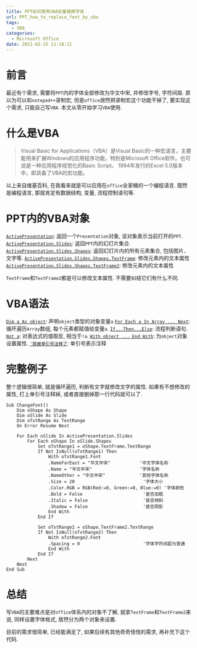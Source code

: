```yaml
---
title: PPT如何使用VBA批量替换字体
url: PPT_how_to_replace_font_by_vba
tags:
  - VBA
categories:
  - Microsoft Office
date: 2021-02-25 11:18:11
---
```


# 前言
最近有个需求, 需要将`PPT`内的字体全部修改为华文中宋, 并修改字号, 字符间距.
原以为可以和`notepad++`录制宏, 但是`office`居然把录制宏这个功能干掉了, 要实现这个需求, 只能自己写`VBA`.
本文从零开始学习`VBA`使用.

<!-- more -->

# 什么是VBA
> Visual Basic for Applications（VBA）是Visual Basic的一种宏语言，主要能用来扩展Windows的应用程序功能，特别是Microsoft Office软件。也可说是一种应用程序视觉化的Basic Script。 1994年发行的Excel 5.0版本中，即具备了VBA的宏功能。

以上来自维基百科, 在我看来就是可以应用在`office`全家桶的一个编程语言. 既然是编程语言, 那就肯定有数据结构, 变量, 流程控制语句等.

# PPT内的VBA对象
[`ActivePresentation`](https://docs.microsoft.com/en-us/office/vba/api/powerpoint.application.activepresentation): 返回一个`Presentation`对象, 该对象表示当前打开的`PPT`.
[`ActivePresentation.Slides`](https://docs.microsoft.com/en-us/office/vba/api/powerpoint.slides): 返回`PPT`内的幻灯片集合.
[`ActivePresentation.Slides.Shapes`](https://docs.microsoft.com/en-us/office/vba/api/powerpoint.slide.shapes): 返回幻灯片内的所有元素集合, 包括图片、文字等.
[`ActivePresentation.Slides.Shapes.TextFrame`](https://docs.microsoft.com/en-us/office/vba/api/powerpoint.shape.textframe): 修改元素内的文本属性
[`ActivePresentation.Slides.Shapes.TextFrame2`](https://docs.microsoft.com/en-us/office/vba/api/powerpoint.textframe2): 修改元素内的文本属性

`TextFrame`和`TextFrame2`都是可以修改文本属性. 不需要纠结它们有什么不同.

# VBA语法
[`Dim a As object`](https://docs.microsoft.com/en-us/office/vba/language/concepts/getting-started/declaring-variables): 声明`object`类型的对象变量`a`
[`For Each a In Array ... Next`](https://docs.microsoft.com/en-us/office/vba/language/concepts/getting-started/using-for-eachnext-statements): 循环遍历`Array`数组, 每个元素都赋值给变量`a`.
[`If...Then...Else`](https://docs.microsoft.com/en-us/office/vba/language/concepts/getting-started/using-ifthenelse-statements): 流程判断语句.
[`Not a`](https://docs.microsoft.com/en-us/dotnet/visual-basic/language-reference/operators/not-operator): 对表达式的值取反, 相当于`!a`.
[`With object ... End With`](https://docs.microsoft.com/en-us/office/vba/language/reference/user-interface-help/with-statement): 为`object`对象设置属性.
[`'我被单引号注释了`](https://docs.microsoft.com/en-us/dotnet/visual-basic/programming-guide/program-structure/comments-in-code): 单引号表示注释

# 完整例子
整个逻辑很简单, 就是循环遍历, 判断有文字就修改文字的属性.
如果有不想修改的属性, 打上单引号注释掉, 或者直接删掉那一行代码就可以了.
```
Sub ChangeFont()
    Dim oShape As Shape
    Dim oSlide As Slide
    Dim oTxtRange As TextRange
    On Error Resume Next
	
    For Each oSlide In ActivePresentation.Slides
        For Each oShape In oSlide.Shapes
            Set oTxtRange1 = oShape.TextFrame.TextRange
            If Not IsNull(oTxtRange1) Then
                With oTxtRange1.Font
                .NameFarEast = "华文中宋"           '中文字体名称
                .Name = "华文中宋"                  '字体名称
                .NameOther = "华文中宋"             '其他字体名称
                .Size = 20                          '字体大小
                .Color.RGB = RGB(Red:=0, Green:=0, Blue:=0) '字体颜色
                .Bold = False                       '是否加粗
                .Italic = False                     '是否倾斜
                .Shadow = False                     '是否阴影
                End With
            End If
            
            Set oTxtRange2 = oShape.TextFrame2.TextRange
            If Not IsNull(oTxtRange2) Then
                With oTxtRange2.Font
                .Spacing = 0                        '字体字符间距为普通
                End With
            End If
        Next
    Next
End Sub
```

# 总结
写`VBA`的主要难点是对`office`体系内的对象不了解, 就拿`TextFrame`和`TextFrame2`来说, 同样设置字体格式, 居然分为两个对象来设置.

目前的需求很简单, 已经能满足了, 如果后续有其他奇奇怪怪的需求, 再补充下这个代码.
